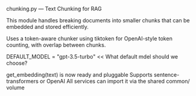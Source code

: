 chunking.py — Text Chunking for RAG

This module handles breaking documents into smaller chunks that can be embedded and stored efficiently.

Uses a token-aware chunker using tiktoken for OpenAI-style token counting, with overlap between chunks.

DEFAULT_MODEL = "gpt-3.5-turbo"  << What default mdel should we choose?

get_embedding(text) is now ready and pluggable
Supports sentence-transformers or OpenAI
All services can import it via the shared common/ volume